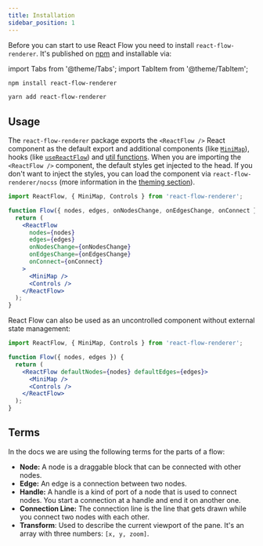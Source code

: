 ```yaml
---
title: Installation
sidebar_position: 1
---
```


Before you can start to use React Flow you need to install `react-flow-renderer`. It's published on [npm](https://www.npmjs.com/package/react-flow-renderer) and installable via:

import Tabs from '@theme/Tabs';
import TabItem from '@theme/TabItem';

<Tabs>
  <TabItem value="npm" label="npm" default>

```bash
npm install react-flow-renderer
```

  </TabItem>
  <TabItem value="yarn" label="Yarn">

```bash
yarn add react-flow-renderer
```

  </TabItem>
</Tabs>

## Usage

The `react-flow-renderer` package exports the `<ReactFlow />` React component as the default export and additional components (like [`MiniMap`](/docs/api/plugin-components/minimap)), hooks (like [`useReactFlow`](/docs/api/hooks/use-react-flow)) and [util functions](/docs/api/graph-util-functions). When you are importing the `<ReactFlow />` component, the default styles get injected to the head. If you don't want to inject the styles, you can load the component via `react-flow-renderer/nocss` (more information in the [theming section](/docs/guides/theming)).

```jsx
import ReactFlow, { MiniMap, Controls } from 'react-flow-renderer';

function Flow({ nodes, edges, onNodesChange, onEdgesChange, onConnect }) {
  return (
    <ReactFlow
      nodes={nodes}
      edges={edges}
      onNodesChange={onNodesChange}
      onEdgesChange={onEdgesChange}
      onConnect={onConnect}
    >
      <MiniMap />
      <Controls />
    </ReactFlow>
  );
}
```

React Flow can also be used as an uncontrolled component without external state management:

```jsx
import ReactFlow, { MiniMap, Controls } from 'react-flow-renderer';

function Flow({ nodes, edges }) {
  return (
    <ReactFlow defaultNodes={nodes} defaultEdges={edges}>
      <MiniMap />
      <Controls />
    </ReactFlow>
  );
}
```

## Terms

In the docs we are using the following terms for the parts of a flow:

- **Node:** A node is a draggable block that can be connected with other nodes.
- **Edge:** An edge is a connection between two nodes.
- **Handle:** A handle is a kind of port of a node that is used to connect nodes. You start a connection at a handle and end it on another one.
- **Connection Line:** The connection line is the line that gets drawn while you connect two nodes with each other.
- **Transform**: Used to describe the current viewport of the pane. It's an array with three numbers: `[x, y, zoom]`.

